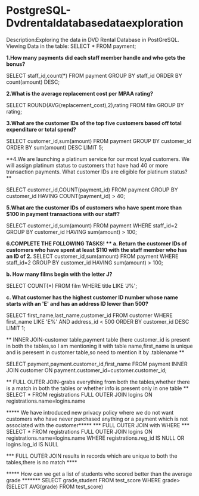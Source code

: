 # PostgreSQL-Dvdrentaldatabasedataexploration

Description:Exploring the data in DVD Rental Database in PostGreSQL.
Viewing Data in the table:
SELECT * FROM payment;

**1.How many payments did each staff member handle and who gets the bonus?**

SELECT staff_id,count(*)
FROM payment
GROUP BY staff_id
ORDER BY count(amount) DESC; 

**2.What is the average replacement cost per MPAA rating?**

SELECT ROUND(AVG(replacement_cost),2),rating
FROM film
GROUP BY rating;

**3.What are the customer IDs of the top five customers based off total expenditure or total spend?**

SELECT customer_id,sum(amount)
FROM payment
GROUP BY customer_id
ORDER BY sum(amount) DESC LIMIT 5;

**4.We are launching a platinum service for our most loyal customers.
We will assign platinum status to customers that have had 40 or more transaction payments.
What customer IDs are eligible for platinum status? **

SELECT customer_id,COUNT(payment_id) 
FROM payment
GROUP BY customer_id
HAVING COUNT(payment_id) > 40;

**5.What are the customer IDs of customers who have spent more than $100 in payment transactions with our
staff?**

SELECT customer_id,sum(amount)
FROM payment
WHERE staff_id=2
GROUP BY customer_id
HAVING sum(amount) > 100;

**6.COMPLETE THE FOLLOWING TASKS!
**
a. Return the customer IDs of customers who have spent at least $110 with the staff member who has an ID of 2.**
SELECT customer_id,sum(amount)
FROM payment
WHERE staff_id=2
GROUP BY customer_id
HAVING sum(amount) > 100;

**b. How many films begin with the letter J?**

SELECT COUNT(*) FROM film WHERE title LIKE 'J%';

**c. What customer has the highest customer ID number whose name starts with an 'E' and has an address ID lower than 500?**

SELECT first_name,last_name,customer_id
FROM customer
WHERE first_name LIKE 'E%' AND address_id < 500
ORDER BY customer_id DESC LIMIT 1;

** INNER JOIN-customer table,payment table (here customer_id is present in both the tables,so I am mentioning it with table name,first_name is unique and is peresent in customer table,so need to mention it by .tablename **

SELECT payment,payment.customer_id,first_name
FROM payment
INNER JOIN customer
ON payment.customer_id=customer.customer_id;

** FULL OUTER JOIN-grabs everything from both the tables,whether there is a match in both the tables or whether info is present only in one table **
SELECT * FROM registrations
FULL OUTER JOIN logins
ON registrations.name=logins.name

***** We have introduced new privacy policy where we do not want customers who have never purchased anything or a payment which is not associated with the customer*****
*** FULL OUTER JOIN with WHERE ***
SELECT * FROM registrations
FULL OUTER JOIN logins
ON registrations.name=logins.name
WHERE registrations.reg_id IS NULL OR
logins.log_id IS NULL

*** FULL OUTER JOIN results in records which are unique to both the tables,there is no match ****

***** How can we get a list of students who scored better than the average grade *******
SELECT grade,student FROM
test_score 
WHERE grade> (SELECT AVG(grade) FROM test_score)

